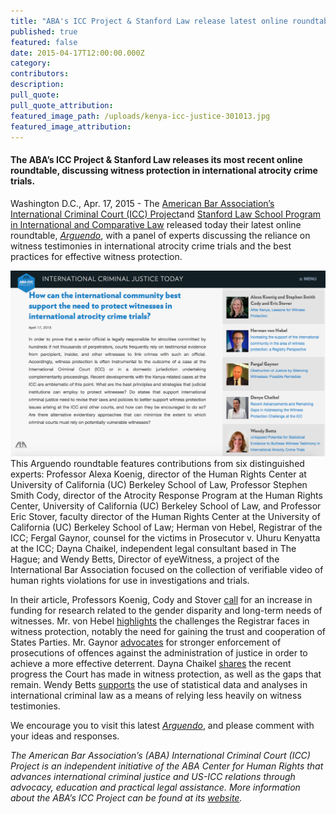 ```yaml
---
title: "ABA's ICC Project & Stanford Law release latest online roundtable, Arguendo, on witness protection in international atrocity crime trials"
published: true
featured: false
date: 2015-04-17T12:00:00.000Z
category:
contributors:
description:
pull_quote:
pull_quote_attribution:
featured_image_path: /uploads/kenya-icc-justice-301013.jpg
featured_image_attribution:
---
```



#### The ABA’s ICC Project & Stanford Law releases its most recent online roundtable, discussing witness protection in international atrocity crime trials.

Washington D.C., Apr. 17, 2015 - The [American Bar Association’s International Criminal Court (ICC) Project](https://urldefense.proofpoint.com/v2/url?u=http-3A__www.aba-2Dicc.org_&amp;d=CwMGaQ&amp;c=imBPVzF25OnBgGmVOlcsiEgHoG1i6YHLR0Sj_gZ4adc&amp;r=i_MXAE22YmAIqCgKCr6N3g&amp;m=UIjULAewBE2TkVeH4HcoSDjt-D3RIvLfIF1ubs6xlio&amp;s=Isr6v7GYfJljJsG1QsD3FtL5LtqRGgfGs3Z2JR4mpKE&amp;e=)and [Stanford Law School Program in International and Comparative Law](https://urldefense.proofpoint.com/v2/url?u=https-3A__law.stanford.edu_stanford-2Dprogram-2Din-2Dinternational-2Dand-2Dcomparative-2Dlaw_&amp;d=CwMGaQ&amp;c=imBPVzF25OnBgGmVOlcsiEgHoG1i6YHLR0Sj_gZ4adc&amp;r=i_MXAE22YmAIqCgKCr6N3g&amp;m=UIjULAewBE2TkVeH4HcoSDjt-D3RIvLfIF1ubs6xlio&amp;s=vb-9QF_POJoqchbMNuk_NJrRt-FmVuAiLEyjN1JVAqk&amp;e=) released today their latest online roundtable, [*Arguendo*](https://www.international-criminal-justice-today.org/arguendo/), with a panel of experts discussing the reliance on witness testimonies in international atrocity crime trials and the best practices for effective witness protection.

![](/uploads/versions/screen-shot-2016-07-26-at-10-27-02-am---x----1201-710x---.png)
<br>This Arguendo roundtable features contributions from six distinguished experts: Professor Alexa Koenig, director of the Human Rights Center at University of California (UC) Berkeley School of Law, Professor Stephen Smith Cody, director of the Atrocity Response Program at the Human Rights Center, University of California (UC) Berkeley School of Law, and Professor Eric Stover, faculty director of the Human Rights Center at the University of California (UC) Berkeley School of Law; Herman von Hebel, Registrar of the ICC; Fergal Gaynor, counsel for the victims in Prosecutor v. Uhuru Kenyatta at the ICC; Dayna Chaikel, independent legal consultant based in The Hague; and Wendy Betts, Director of eyeWitness, a project of the International Bar Association focused on the collection of verifiable video of human rights violations for use in investigations and trials.

In their article, Professors Koenig, Cody and Stover [call](https://www.international-criminal-justice-today.org/arguendo/after-kenya-lessons-for-witness-protection/) for an increase in funding for research related to the gender disparity and long-term needs of witnesses. Mr. von Hebel [highlights](https://www.international-criminal-justice-today.org/arguendo/increasing-the-support-of-the-international-community-in-the-area-of-witness-protection-a-registry-perspective/) the challenges the Registrar faces in witness protection, notably the need for gaining the trust and cooperation of States Parties. Mr. Gaynor [advocates](https://www.international-criminal-justice-today.org/arguendo/obstruction-of-justice-by-silencing-witnesses-possible-remedies/) for stronger enforcement of prosecutions of offences against the administration of justice in order to achieve a more effective deterrent. Dayna Chaikel [shares](https://www.international-criminal-justice-today.org/arguendo/recent-advancements-and-remaining-gaps-in-addressing-the-witness-protection-challenge-at-the-icc/) the recent progress the Court has made in witness protection, as well as the gaps that remain. Wendy Betts [supports](https://www.international-criminal-justice-today.org/arguendo/untapped-potential-for-statistical-evidence-to-buttress-witness-testimony-in-international-atrocity-crime-trials/) the use of statistical data and analyses in international criminal law as a means of relying less heavily on witness testimonies.

We encourage you to visit this latest [*Arguendo*](https://www.international-criminal-justice-today.org/arguendo/question/how-can-the-international-community-best-support-the-need-to-protect-witnesses-in-international-atrocity-crime-trials/), and please comment with your ideas and responses.

*The American Bar Association’s (ABA) International Criminal Court (ICC) Project is an independent initiative of the ABA Center for Human Rights that advances international criminal justice and US-ICC relations through advocacy, education and practical legal assistance. More information about the ABA’s ICC Project can be found at its [website](http://www.aba-icc.org/).*